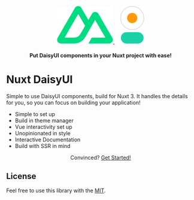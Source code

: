 <div align="center">
  <a href="https://nuxt.com" title="Nuxt" target="_blank">
    <img src="./.playground/public/icons/nuxt.png" alt="Nuxt" height="100px" />
  </a>
  &nbsp;&nbsp;&nbsp;
  <a href="https://daisyui.com" title="DaisyUI" target="_blank">
    <img src="./.playground/public/icons/daisyui.png" alt="DaisyUI" height="100px" />
  </a>

  <h4>Put DaisyUI components in your Nuxt project with ease!</h4>
</div>

# Nuxt DaisyUI

Simple to use DaisyUI components, build for Nuxt 3. It handles the details for you, so you can focus on building your application!

- Simple to set up
- Build in theme manager
- Vue interactivity set up
- Unopinionated in style
- Interactive Documentation
- Build with SSR in mind

<div align="center">

Convinced?
[Get Started!](https://daisyui.dienst3.nl)

</div>

## License

Feel free to use this library with the [MIT](./LICENSE.md).
